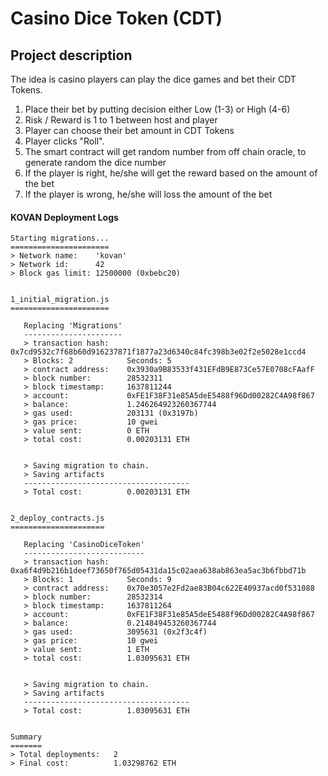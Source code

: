 # Casino Dice Token (CDT)


## Project description

The idea is casino players can play the dice games and bet their CDT Tokens.

1. Place their bet by putting decision either Low (1-3) or High (4-6)
2. Risk / Reward is 1 to 1 between host and player
3. Player can choose their bet amount in CDT Tokens
4. Player clicks "Roll". 
5. The smart contract will get random number from off chain oracle, to generate random the dice number
6. If the player is right, he/she will get the reward based on the amount of the bet
7. If the player is wrong, he/she will loss the amount of the bet


#### KOVAN Deployment Logs
```
Starting migrations...
======================
> Network name:    'kovan'
> Network id:      42
> Block gas limit: 12500000 (0xbebc20)


1_initial_migration.js
======================

   Replacing 'Migrations'
   ----------------------
   > transaction hash:    0x7cd9532c7f68b60d916237871f1877a23d6340c84fc398b3e02f2e5028e1ccd4
   > Blocks: 2            Seconds: 5
   > contract address:    0x3930a9B83533f431EFdB9E873Ce57E0708cFAafF
   > block number:        28532311
   > block timestamp:     1637811244
   > account:             0xFE1F38F31e85A5deE5488f96Dd00282C4A98f867
   > balance:             1.246264923260367744
   > gas used:            203131 (0x3197b)
   > gas price:           10 gwei
   > value sent:          0 ETH
   > total cost:          0.00203131 ETH


   > Saving migration to chain.
   > Saving artifacts
   -------------------------------------
   > Total cost:          0.00203131 ETH


2_deploy_contracts.js
=====================

   Replacing 'CasinoDiceToken'
   ---------------------------
   > transaction hash:    0xa6f4d9b216b1deef73650f765d05431da15c02aea638ab863ea5ac3b6fbbd71b
   > Blocks: 1            Seconds: 9
   > contract address:    0x70e3057e2Fd2ae83B04c622E40937acd0f531088
   > block number:        28532314
   > block timestamp:     1637811264
   > account:             0xFE1F38F31e85A5deE5488f96Dd00282C4A98f867
   > balance:             0.214849453260367744
   > gas used:            3095631 (0x2f3c4f)
   > gas price:           10 gwei
   > value sent:          1 ETH
   > total cost:          1.03095631 ETH


   > Saving migration to chain.
   > Saving artifacts
   -------------------------------------
   > Total cost:          1.03095631 ETH


Summary
=======
> Total deployments:   2
> Final cost:          1.03298762 ETH
```